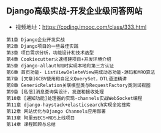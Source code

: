 ## Django高级实战-开发企业级问答网站

- 视频地址：https://coding.imooc.com/class/333.html

```
第1章 Django企业开发实战
第2章 Django项目的一些最佳实践
第3章 项目需求分析，功能设计和技术选型
第4章 Cookiecutter火速搭建项目+开发环境介绍
第5章 django-allauth同时实现本地和第三方认证
第6章 首页功能- ListViewDeleteView完成动态功能-源码和MRO算法
第7章 [文章]GCBV使用和自定义QuerySet，DTL语法精讲
第8章 GenericRelation关联模型类与RequestFactory类测试视图
第9章 [私信]消息查询集设计，发送和接收处理
第10章 [通知功能]处理器的实现-channels实战WebSocket编程
第11章 django-haystack+elasticsearch实现全站搜索
第12章 网站优化与Django Channels应用部署
第13章 阿里云ECS+RDS上线项目
第14章 课程回顾与总结
```
